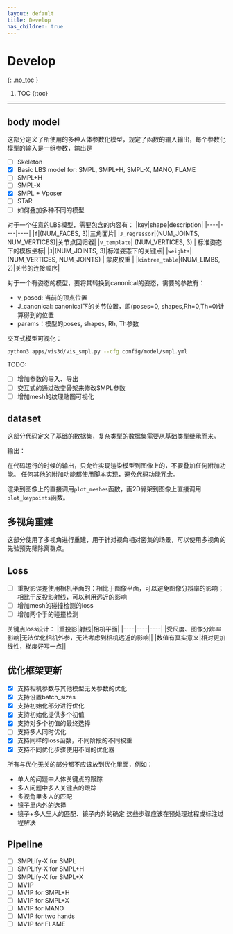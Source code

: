 ```yaml
---
layout: default
title: Develop
has_children: true
---
```


# Develop
{: .no_toc }

1. TOC
{:toc}
---

## body model

这部分定义了所使用的多种人体参数化模型，规定了函数的输入输出，每个参数化模型的输入是一组参数，输出是

- [ ] Skeleton
- [x] Basic LBS model for: SMPL, SMPL+H, SMPL-X, MANO, FLAME
- [ ] SMPL+H
- [ ] SMPL-X
- [x] SMPL + Vposer
- [ ] STaR
- [ ] 如何叠加多种不同的模型

对于一个任意的LBS模型，需要包含的内容有：
|key|shape|description|
|----|----|----|
|`f`|(NUM_FACES, 3)|三角面片|
|`J_regressor`|(NUM_JOINTS, NUM_VERTICES)|关节点回归器|
|`v_template`| (NUM_VERTICES, 3) | 标准姿态下的模板坐标|
|`J`|(NUM_JOINTS, 3)|标准姿态下的关键点|
|`weights`| (NUM_VERTICES, NUM_JOINTS) | 蒙皮权重 |
|`kintree_table`|(NUM_LIMBS, 2)|关节的连接顺序|

对于一个有姿态的模型，要将其转换到canonical的姿态，需要的参数有：

- v_posed: 当前的顶点位置
- J_canonical: canonical下的关节位置，即(poses=0, shapes,Rh=0,Th=0)计算得到的位置
- params：模型的poses, shapes, Rh, Th参数

交互式模型可视化：
```bash
python3 apps/vis3d/vis_smpl.py --cfg config/model/smpl.yml
```
TODO:
- [ ] 增加参数的导入、导出
- [ ] 交互式的通过改变骨架来修改SMPL参数
- [ ] 增加mesh的纹理贴图可视化

## dataset

这部分代码定义了基础的数据集，复杂类型的数据集需要从基础类型继承而来。

输出：

在代码运行的时候的输出，只允许实现渲染模型到图像上的，不要叠加任何附加功能。
任何其他的附加功能都使用脚本实现，避免代码功能冗余。

渲染到图像上的直接调用`plot_meshes`函数，画2D骨架到图像上直接调用`plot_keypoints`函数。

## 多视角重建

这部分使用了多视角进行重建，用于针对视角相对密集的场景，可以使用多视角的先验预先筛除离群点。

## Loss

- [ ] 重投影误差使用相机平面的：相比于图像平面，可以避免图像分辨率的影响；相比于反投影射线，可以利用远近的影响
- [ ] 增加mesh的碰撞检测的loss
- [ ] 增加两个手的碰撞检测

关键点loss设计：
|重投影|射线|相机平面|
|----|----|----|
|受尺度、图像分辨率影响|无法优化相机外参，无法考虑到相机远近的影响||
|数值有真实意义|相对更加线性，梯度好写一点||

## 优化框架更新
- [x] 支持相机参数与其他模型无关参数的优化
- [x] 支持设置batch_sizes
- [x] 支持初始化部分进行优化
- [x] 支持初始化提供多个初值
- [x] 支持对多个初值的最终选择
- [ ] 支持多人同时优化
- [x] 支持同样的loss函数，不同阶段的不同权重
- [x] 支持不同优化步骤使用不同的优化器

所有与优化无关的部分都不应该放到优化里面，例如：
- 单人的问题中人体关键点的跟踪
- 多人问题中多人关键点的跟踪
- 多视角里多人的匹配
- 镜子里内外的选择
- 镜子+多人里人的匹配、镜子内外的确定
这些步骤应该在预处理过程或标注过程解决

## Pipeline

- [ ] SMPLify-X for SMPL
- [ ] SMPLify-X for SMPL+H
- [ ] SMPLify-X for SMPL+X
- [ ] MV1P
- [ ] MV1P for SMPL+H
- [ ] MV1P for SMPL+X
- [ ] MV1P for MANO
- [ ] MV1P for two hands
- [ ] MV1P for FLAME